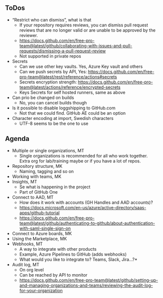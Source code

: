 ## ToDos

* “Restrict who can dismiss”, what is that
  * If your repository requires reviews, you can dismiss pull request reviews that are no longer valid or are unable to be approved by the reviewer.
  * https://docs.github.com/en/free-pro-team@latest/github/collaborating-with-issues-and-pull-requests/dismissing-a-pull-request-review
  * Not supported in private repos
* Secrets
  * Can we use other key vaults. Yes, Azure Key vault and others
  * Can we push secrets by API, Yes: https://docs.github.com/en/free-pro-team@latest/rest/reference/actions#secrets
  * Secrets encryption strength: https://docs.github.com/en/free-pro-team@latest/actions/reference/encrypted-secrets
  * Keys Secrets for self hosted runners, same as above
* Can prio be changed on builds
  * No, you can cancel builds though 
* Is it possible to disable loggshipping to GitHub.com
  * Not that we could find. GitHub AE could be an option
* Character encoding at import, Swedish characters
  * UTF-8 seems to be the one to use

## Agenda
* Multiple or single organizations, MT
  * Single organizations is recommended for all who work together. Extra org for lab/training maybe or if you have a lot of repos.
* Repository structure, MK
  * Naming, tagging and so on
* Working with teams, MK
* Insights, MT
  * Se what is happening in the project
  * Part of GitHub One
* Connect to AAD, MT
  * How does it work with accounts (GH Handles and AAD accounts)?
  * https://docs.microsoft.com/en-us/azure/active-directory/saas-apps/github-tutorial
  * https://docs.github.com/en/free-pro-team@latest/github/authenticating-to-github/about-authentication-with-saml-single-sign-on
* Connect to Azure boards, MK
* Using the Marketplace, MK 
* Webhooks, MT
  * A way to integrate with other products
  * Example, Azure Pipelines to GitHub (adds webhooks)
  * What would you like to integrate to? Teams, Slack, Jira...?* 
* Audit log, MT
  * On org level
  * Can be reached by API to monitor
  * https://docs.github.com/en/free-pro-team@latest/github/setting-up-and-managing-organizations-and-teams/reviewing-the-audit-log-for-your-organization


